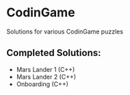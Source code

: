 # CodinGame
Solutions for various CodinGame puzzles

## Completed Solutions:

- Mars Lander 1 (C++)
- Mars Lander 2 (C++)
- Onboarding (C++)
